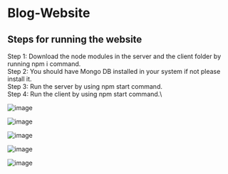 # Blog-Website

## Steps for running the website

Step 1: Download the node modules in the server and the client folder by running npm i command.\
Step 2: You should have Mongo DB installed in your system if not please install it.\
Step 3: Run the server by using npm start command.\
Step 4: Run the client by using npm start command.\

![image](https://github.com/DeepCoomer/Blog-Website/assets/75359203/5171eda6-ecdf-4a81-a4ea-93e3a5958830)

![image](https://github.com/DeepCoomer/Blog-Website/assets/75359203/a5f0e3c7-8fc9-4d0f-9c06-3fb146e89aa8)

![image](https://github.com/DeepCoomer/Blog-Website/assets/75359203/69bd6a68-bb0b-4b3b-9004-1663bfe4ad72)

![image](https://github.com/DeepCoomer/Blog-Website/assets/75359203/55007076-0880-4903-b730-80c24dc21067)

![image](https://github.com/DeepCoomer/Blog-Website/assets/75359203/b7ce02a8-6477-4bd7-9a3d-fd52ab2c303f)
